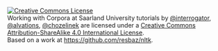 <a rel="license" href="http://creativecommons.org/licenses/by-sa/4.0/"><img alt="Creative Commons License" style="border-width:0" src="https://i.creativecommons.org/l/by-sa/4.0/88x31.png" /></a><br /><span xmlns:dct="http://purl.org/dc/terms/" property="dct:title">Working with Corpora at Saarland University tutorials</span> by <span xmlns:cc="http://creativecommons.org/ns#" property="cc:attributionName"><a href="https://github.com/interrogator">@interrogator</a>, <a href="https://github.com/alvations">@alvations</a>, <a href="https://github.com/chozelinek">@chozelinek</a></span> are licensed under a <a rel="license" href="http://creativecommons.org/licenses/by-sa/4.0/">Creative Commons Attribution-ShareAlike 4.0 International License</a>.<br />Based on a work at <a xmlns:dct="http://purl.org/dc/terms/" href="https://github.com/resbaz/nltk" rel="dct:source">https://github.com/resbaz/nltk</a>.
